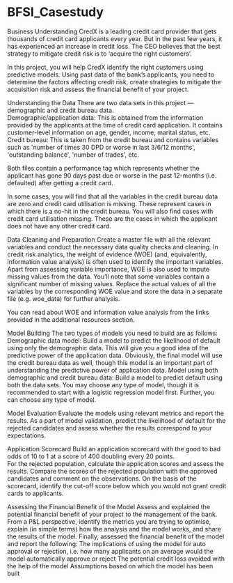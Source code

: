 # BFSI_Casestudy

Business Understanding
CredX is a leading credit card provider that gets thousands of credit card applicants every year. But in the past few years, it has experienced an increase in credit loss. The CEO believes that the best strategy to mitigate credit risk is to ‘acquire the right customers’.
 
In this project, you will help CredX identify the right customers using predictive models. Using past data of the bank’s applicants, you need to determine the factors affecting credit risk, create strategies to mitigate the acquisition risk and assess the financial benefit of your project.   
 
Understanding the Data
There are two data sets in this project — demographic and credit bureau data.  
Demographic/application data: This is obtained from the information provided by the applicants at the time of credit card application. It contains customer-level information on age, gender, income, marital status, etc.
Credit bureau: This is taken from the credit bureau and contains variables such as 'number of times 30 DPD or worse in last 3/6/12 months', 'outstanding balance', 'number of trades', etc.

Both files contain a performance tag which represents whether the applicant has gone 90 days past due or worse in the past 12-months (i.e. defaulted) after getting a credit card.
 
In some cases, you will find that all the variables in the credit bureau data are zero and credit card utilisation is missing. These represent cases in which there is a no-hit in the credit bureau. You will also find cases with credit card utilisation missing. These are the cases in which the applicant does not have any other credit card.
 
Data Cleaning and Preparation
Create a master file with all the relevant variables and conduct the necessary data quality checks and cleaning. In credit risk analytics, the weight of evidence (WOE) (and, equivalently, information value analysis) is often used to identify the important variables. Apart from assessing variable importance, WOE is also used to impute missing values from the data. You’ll note that some variables contain a significant number of missing values. Replace the actual values of all the variables by the corresponding WOE value and store the data in a separate file (e.g. woe_data) for further analysis.   

You can read about WOE and information value analysis from the links provided in the additional resources section.  
 
Model Building
The two types of models you need to build are as follows:
Demographic data model: Build a model to predict the likelihood of default using only the demographic data. This will give you a good idea of the predictive power of the application data. Obviously, the final model will use the credit bureau data as well, though this model is an important part of understanding the predictive power of application data.
Model using both demographic and credit bureau data: Build a model to predict default using both the data sets. You may choose any type of model, though it is recommended to start with a logistic regression model first. Further, you can choose any type of model.  
 
Model Evaluation
Evaluate the models using relevant metrics and report the results. As a part of model validation, predict the likelihood of default for the rejected candidates and assess whether the results correspond to your expectations. 
 
Application Scorecard
Build an application scorecard with the good to bad odds of 10 to 1 at a score of 400 doubling every 20 points.  
For the rejected population, calculate the application scores and assess the results. Compare the scores of the rejected population with the approved candidates and comment on the observations.
On the basis of the scorecard, identify the cut-off score below which you would not grant credit cards to applicants.
 
Assessing the Financial Benefit of the Model
Assess and explained the potential financial benefit of your project to the management of the bank. From a P&L perspective, identify the metrics you are trying to optimise, explain (in simple terms) how the analysis and the model works, and share the results of the model. Finally, assessed the financial benefit of the model and report the following:
The implications of using the model for auto approval or rejection, i.e. how many applicants on an average would the model automatically approve or reject
The potential credit loss avoided with the help of the model
Assumptions based on which the model has been built 
